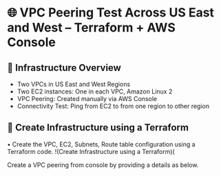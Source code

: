 # 🌐 VPC Peering Test Across US East and West – Terraform + AWS Console

## 🧱 Infrastructure Overview
 - Two VPCs in US East and West Regions
 - Two EC2 instances: One in each VPC, Amazon Linux 2
 - VPC Peering: Created manually via AWS Console
 - Connectivity Test: Ping from  EC2 to from one region to other region

## 🚀 Create Infrastructure using a Terraform

• 	Create the VPC, EC2, Subnets, Route table configuration using a Terraform code. 
!(Create Infrastructure using a Terraform)(

Create a VPC peering from console by providing a details as below. 





  
